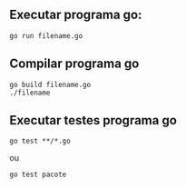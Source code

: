 ## Executar programa go:

```
go run filename.go
```

## Compilar programa go

```
go build filename.go
./filename
```

## Executar testes programa go

```
go test **/*.go
```

ou

```
go test pacote
```
